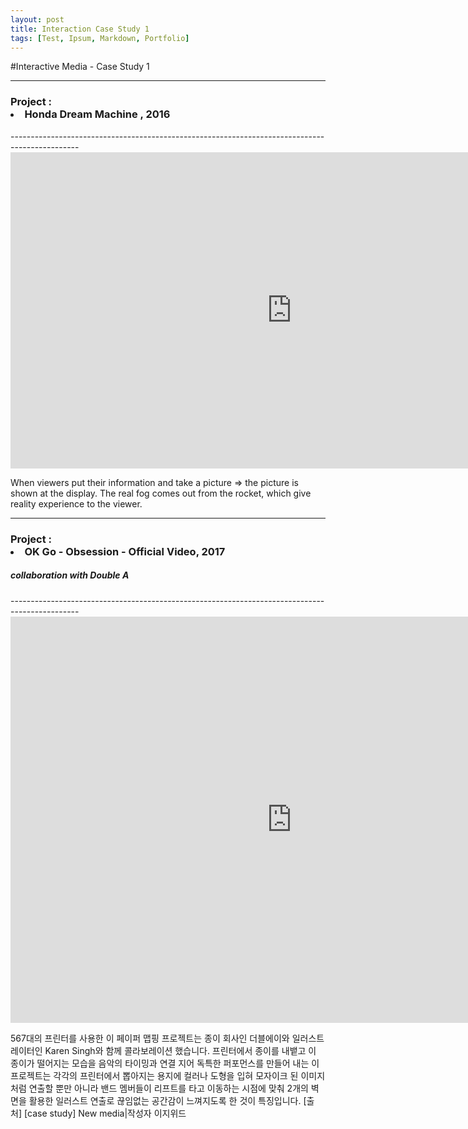 ```yaml
---
layout: post
title: Interaction Case Study 1
tags: [Test, Ipsum, Markdown, Portfolio]
---
```


#Interactive Media - Case Study 1

----------------------------------------------------------------------------------------------
<h3>Project :
<li> Honda Dream Machine , 2016</li> </h3>
-----------------------------------------------------------------------------------------------

<iframe src="https://player.vimeo.com/video/155613838" width="900" height="506" frameborder="0" webkitallowfullscreen mozallowfullscreen allowfullscreen></iframe>

When viewers put their information and take a picture => the picture is shown at the display.
The real fog comes out from the rocket, which give reality experience to the viewer.



----------------------------------------------------------------------------------------------
<h3>Project :
<li> OK Go - Obsession - Official Video, 2017</li> </h3>
<h5>collaboration with Double A</h5>
-----------------------------------------------------------------------------------------------

<iframe width="900" height="650" src="https://www.youtube.com/embed/LgmxMuW6Fsc" frameborder="0" allow="autoplay; encrypted-media" allowfullscreen></iframe>

567대의 프린터를 사용한 이 페이퍼 맵핑 프로젝트는 종이 회사인 더블에이와 일러스트레이터인 Karen Singh와 함께 콜라보레이션 했습니다. 프린터에서 종이를 내뱉고 이 종이가 떨어지는 모습을 음악의 타이밍과 연결 지어 독특한 퍼포먼스를 만들어 내는 이 프로젝트는 각각의 프린터에서 뽑아지는 용지에 컬러나 도형을 입혀 모자이크 된 이미지처럼 연출할 뿐만 아니라 밴드 멤버들이 리프트를 타고 이동하는 시점에 맞춰 2개의 벽면을 활용한 일러스트 연출로 끊임없는 공간감이 느껴지도록 한 것이 특징입니다.
[출처] [case study] New media|작성자 이지위드
